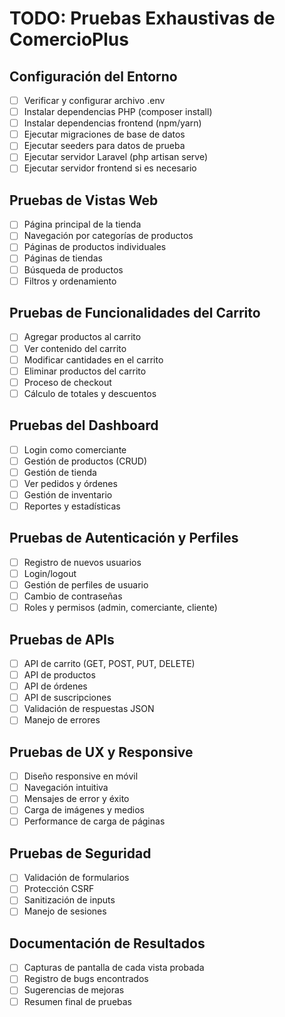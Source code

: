 # TODO: Pruebas Exhaustivas de ComercioPlus

## Configuración del Entorno
- [ ] Verificar y configurar archivo .env
- [ ] Instalar dependencias PHP (composer install)
- [ ] Instalar dependencias frontend (npm/yarn)
- [ ] Ejecutar migraciones de base de datos
- [ ] Ejecutar seeders para datos de prueba
- [ ] Ejecutar servidor Laravel (php artisan serve)
- [ ] Ejecutar servidor frontend si es necesario

## Pruebas de Vistas Web
- [ ] Página principal de la tienda
- [ ] Navegación por categorías de productos
- [ ] Páginas de productos individuales
- [ ] Páginas de tiendas
- [ ] Búsqueda de productos
- [ ] Filtros y ordenamiento

## Pruebas de Funcionalidades del Carrito
- [ ] Agregar productos al carrito
- [ ] Ver contenido del carrito
- [ ] Modificar cantidades en el carrito
- [ ] Eliminar productos del carrito
- [ ] Proceso de checkout
- [ ] Cálculo de totales y descuentos

## Pruebas del Dashboard
- [ ] Login como comerciante
- [ ] Gestión de productos (CRUD)
- [ ] Gestión de tienda
- [ ] Ver pedidos y órdenes
- [ ] Gestión de inventario
- [ ] Reportes y estadísticas

## Pruebas de Autenticación y Perfiles
- [ ] Registro de nuevos usuarios
- [ ] Login/logout
- [ ] Gestión de perfiles de usuario
- [ ] Cambio de contraseñas
- [ ] Roles y permisos (admin, comerciante, cliente)

## Pruebas de APIs
- [ ] API de carrito (GET, POST, PUT, DELETE)
- [ ] API de productos
- [ ] API de órdenes
- [ ] API de suscripciones
- [ ] Validación de respuestas JSON
- [ ] Manejo de errores

## Pruebas de UX y Responsive
- [ ] Diseño responsive en móvil
- [ ] Navegación intuitiva
- [ ] Mensajes de error y éxito
- [ ] Carga de imágenes y medios
- [ ] Performance de carga de páginas

## Pruebas de Seguridad
- [ ] Validación de formularios
- [ ] Protección CSRF
- [ ] Sanitización de inputs
- [ ] Manejo de sesiones

## Documentación de Resultados
- [ ] Capturas de pantalla de cada vista probada
- [ ] Registro de bugs encontrados
- [ ] Sugerencias de mejoras
- [ ] Resumen final de pruebas
